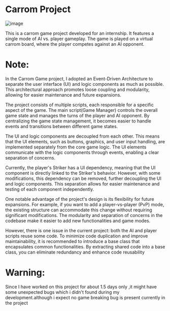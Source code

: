 # Carrom Project
![image](https://github.com/rahulsingh2031/Carrom-Project/assets/106699245/cb42b625-a49a-4e4b-99ca-cc6e905fd909)

This is a carrom game project developed for an internship. It features a single mode of AI vs. player gameplay.
The game is played on a virtual carrom board, where the player competes against an AI opponent.

# Note:
In the Carrom Game project, I adopted an Event-Driven Architecture to separate the user interface (UI) and logic components as much as possible. This architectural approach promotes loose coupling and modularity, allowing for easier maintenance and future expansions.

The project consists of multiple scripts, each responsible for a specific aspect of the game. The main script(Game Manager) controls the overall game state and manages the turns of the player and AI opponent. By centralizing the game state management, it becomes easier to handle events and transitions between different game states.

The UI and logic components are decoupled from each other. This means that the UI elements, such as buttons, graphics, and user input handling, are implemented separately from the core game logic. The UI elements communicate with the logic components through events, enabling a clear separation of concerns.

Currently, the player's Striker has a UI dependency, meaning that the UI component is directly linked to the Striker's behavior. However, with some modifications, this dependency can be removed, further decoupling the UI and logic components. This separation allows for easier maintenance and testing of each component independently.

One notable advantage of the project's design is its flexibility for future expansions. For example, if you want to add a player-vs-player (PvP) mode, the existing structure can accommodate this change without requiring significant modifications. The modularity and separation of concerns in the codebase make it easier to add new functionalities and game modes.

However, there is one issue in the current project: both the AI and player scripts reuse some code. To minimize code duplication and improve maintainability, it is recommended to introduce a base class that encapsulates common functionalities. By extracting shared code into a base class, you can eliminate redundancy and enhance code reusability

# Warning:
Since I have worked on  this project for about 1.5 days only  ,it might have some unexpected bugs which i didn't found during my development.although i expect no game breaking bug is present currently in the
project
